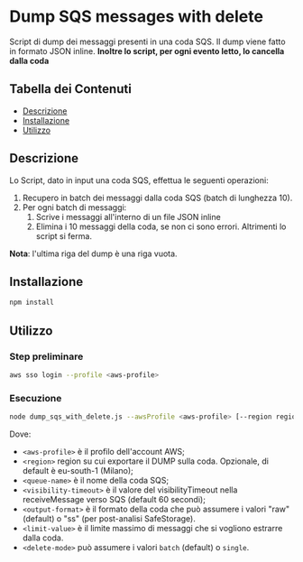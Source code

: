 # Dump SQS messages with delete

Script di dump dei messaggi presenti in una coda SQS. Il dump viene fatto in formato JSON inline.
**Inoltre lo script, per ogni evento letto, lo cancella dalla coda**

## Tabella dei Contenuti

- [Descrizione](#descrizione)
- [Installazione](#installazione)
- [Utilizzo](#utilizzo)

## Descrizione

Lo Script, dato in input una coda SQS, effettua le seguenti operazioni:
1) Recupero in batch dei messaggi dalla coda SQS (batch di lunghezza 10).
2) Per ogni batch di messaggi:
   1) Scrive i messaggi all'interno di un file JSON inline
   2) Elimina i 10 messaggi della coda, se non ci sono errori. Altrimenti lo script si ferma.

**Nota**: l'ultima riga del dump è una riga vuota.

## Installazione

```bash
npm install
```

## Utilizzo
### Step preliminare

```bash
aws sso login --profile <aws-profile>
```

### Esecuzione
```bash
node dump_sqs_with_delete.js --awsProfile <aws-profile> [--region region] --queueName <queue-name> [--visibilityTimeout <visibility-timeout>] [--limit <limit-value>] [--deleteMode <delete-mode>]
```
Dove:
- `<aws-profile>` è il profilo dell'account AWS;
- `<region>` region su cui exportare il DUMP sulla coda. Opzionale, di default è eu-south-1 (Milano);
- `<queue-name>` è il nome della coda SQS;
- `<visibility-timeout>` è il valore del visibilityTimeout nella receiveMessage verso SQS (default 60 secondi);
- `<output-format>` è il formato della coda che può assumere i valori "raw" (default) o "ss" (per post-analisi SafeStorage).
- `<limit-value>` è il limite massimo di messaggi che si vogliono estrarre dalla coda.
- `<delete-mode>` può assumere i valori `batch` (default) o `single`.